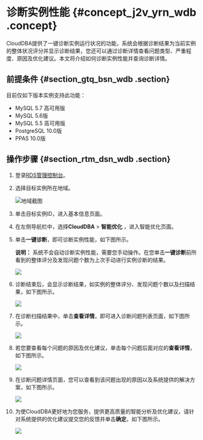 # 诊断实例性能 {#concept_j2v_yrn_wdb .concept}

CloudDBA提供了一键诊断实例运行状况的功能，系统会根据诊断结果为当前实例的整体状况评分并显示诊断结果，您还可以通过诊断详情查看问题类型、严重程度、原因及优化建议。本文将介绍如何诊断实例性能并查询诊断详情。

## 前提条件 {#section_gtq_bsn_wdb .section}

目前仅如下版本实例支持此功能：

-   MySQL 5.7 高可用版
-   MySQL 5.6版
-   MySQL 5.5 高可用版
-   PostgreSQL 10.0版
-   PPAS 10.0版

## 操作步骤 {#section_rtm_dsn_wdb .section}

1.  登录[RDS管理控制台](https://rds.console.aliyun.com/)。
2.  选择目标实例所在地域。

    ![地域截图](http://static-aliyun-doc.oss-cn-hangzhou.aliyuncs.com/assets/img/7882/155115175637169_zh-CN.png)

3.  单击目标实例ID，进入基本信息页面。
4.  在左侧导航栏中，选择**CloudDBA** \> **智能优化** ，进入智能优化页面。
5.  单击**一键诊断**，即可诊断实例性能，如下图所示。

    **说明：** 系统不会自动诊断实例性能，需要您手动操作。在您单击**一键诊断**前所看到的整体评分及发现问题个数为上次手动进行实例诊断的结果。

    ![](http://static-aliyun-doc.oss-cn-hangzhou.aliyuncs.com/assets/img/7902/15511517563054_zh-CN.png)

6.  诊断结束后，会显示诊断结果，如实例的整体评分、发现问题个数以及扫描结果，如下图所示。

    ![](http://static-aliyun-doc.oss-cn-hangzhou.aliyuncs.com/assets/img/7902/15511517563055_zh-CN.png)

7.  在诊断扫描结果中，单击**查看详情**，即可进入诊断问题列表页面，如下图所示。

    ![](http://static-aliyun-doc.oss-cn-hangzhou.aliyuncs.com/assets/img/7902/15511517563056_zh-CN.png)

8.  若您要查看每个问题的原因及优化建议，单击每个问题后面对应的**查看详情**，如下图所示。

    ![](http://static-aliyun-doc.oss-cn-hangzhou.aliyuncs.com/assets/img/7902/15511517563057_zh-CN.png)

9.  在诊断问题详情页面，您可以查看到该问题出现的原因以及系统提供的解决方案，如下图所示。

    ![](http://static-aliyun-doc.oss-cn-hangzhou.aliyuncs.com/assets/img/7902/15511517573058_zh-CN.png)

10. 为使CloudDBA更好地为您服务，提供更高质量的智能分析及优化建议，请针对系统提供的优化建议提交您的反馈并单击**确定**，如下图所示。

    ![](http://static-aliyun-doc.oss-cn-hangzhou.aliyuncs.com/assets/img/7902/15511517573059_zh-CN.png)


